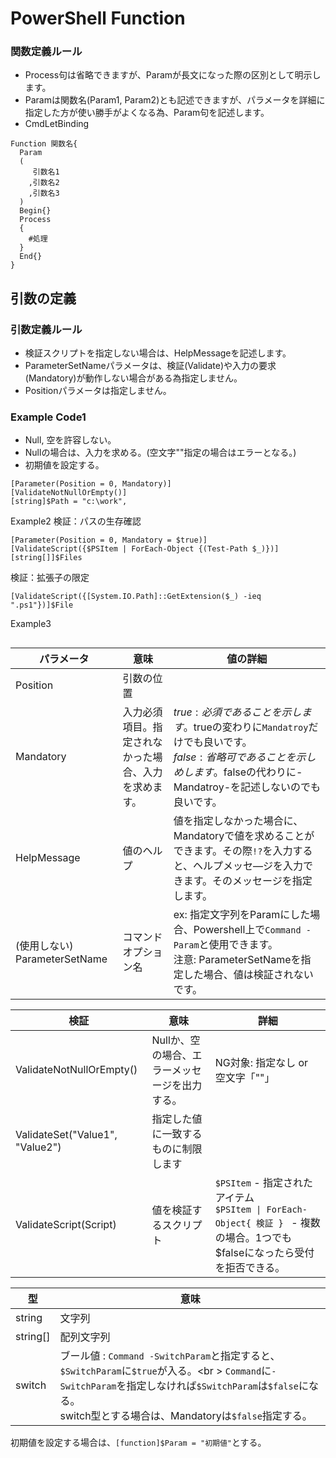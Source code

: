 # PowerShell Function

### 関数定義ルール
* Process句は省略できますが、Paramが長文になった際の区別として明示します。
* Paramは関数名(Param1, Param2)とも記述できますが、パラメータを詳細に指定した方が使い勝手がよくなる為、Param句を記述します。
* CmdLetBinding

```
Function 関数名{
  Param
  (
     引数名1
    ,引数名2
    ,引数名3
  )
  Begin{}
  Process
  {
    #処理
  }
  End{}
}
```

## 引数の定義

### 引数定義ルール
* 検証スクリプトを指定しない場合は、HelpMessageを記述します。
* ParameterSetNameパラメータは、検証(Validate)や入力の要求(Mandatory)が動作しない場合がある為指定しません。
* Positionパラメータは指定しません。


### Example Code1
* Null, 空を許容しない。
* Nullの場合は、入力を求める。(空文字""指定の場合はエラーとなる。)
* 初期値を設定する。
```
[Parameter(Position = 0, Mandatory)]
[ValidateNotNullOrEmpty()]
[string]$Path = "c:\work",
```

Example2
検証：パスの生存確認
```
[Parameter(Position = 0, Mandatory = $true)]
[ValidateScript({$PSItem | ForEach-Object {(Test-Path $_)})]
[string[]]$Files
```
検証：拡張子の限定
```
[ValidateScript({[System.IO.Path]::GetExtension($_) -ieq ".ps1"})]$File
```

Example3

```

```

|パラメータ|意味|値の詳細|
|---|---|---|
|Position|引数の位置||
|Mandatory|入力必須項目。指定されなかった場合、入力を求めます。|$true:必須であることを示します。$trueの変わりに`Mandatroy`だけでも良いです。 <br /> $false:省略可であることを示しめします。$falseの代わりに-Mandatroy-を記述しないのでも良いです。|
|HelpMessage|値のヘルプ| 値を指定しなかった場合に、Mandatoryで値を求めることができます。その際`!?`を入力すると、ヘルプメッセ―ジを入力できます。そのメッセージを指定します。 |
|(使用しない) ParameterSetName|コマンドオプション名| ex: 指定文字列をParamにした場合、Powershell上で`Command -Param`と使用できます。<br /> 注意: ParameterSetNameを指定した場合、値は検証されないです。 |

|検証|意味|詳細|
|---|---|---|
|ValidateNotNullOrEmpty()|Nullか、空の場合、エラーメッセージを出力する。|NG対象: 指定なし or 空文字「""」|
|ValidateSet("Value1", "Value2")|指定した値に一致するものに制限します|
|ValidateScript(Script)|値を検証するスクリプト|`$PSItem` - 指定されたアイテム <br /> `$PSItem \| ForEach-Object{ 検証 } ` - 複数の場合。1つでも$falseになったら受付を拒否できる。|

|型|意味|
|---|---|
|string|文字列|
|string[]|配列文字列|
|switch|ブール値 : `Command -SwitchParam`と指定すると、`$SwitchParam`に`$true`が入る。<br \> `Command`に`-SwitchParam`を指定しなければ`$SwitchParam`は`$false`になる。<br/>switch型とする場合は、Mandatoryは`$false`指定する。|

初期値を設定する場合は、`[function]$Param = "初期値"`とする。

